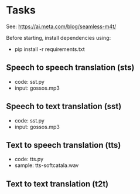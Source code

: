  
# Tasks

See: https://ai.meta.com/blog/seamless-m4t/

Before starting, install dependencies using:

* pip install -r requirements.txt

## Speech to speech translation  (sts)

* code: sst.py
* input: gossos.mp3


## Speech to text translation (sst)

* code: sst.py
* input: gossos.mp3

## Text to speech translation (tts)

* code: tts.py
* sample: tts-softcatala.wav

## Text to text translation (t2t)

